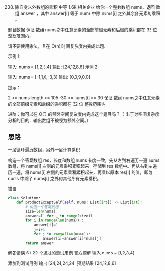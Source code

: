 238. 除自身以外数组的乘积
中等
1.6K
相关企业
给你一个整数数组 nums，返回 数组 answer ，其中 answer[i] 等于 nums 中除 nums[i] 之外其余各元素的乘积 。

题目数据 保证 数组 nums之中任意元素的全部前缀元素和后缀的乘积都在  32 位 整数范围内。

请不要使用除法，且在 O(n) 时间复杂度内完成此题。

 

示例 1:

输入: nums = [1,2,3,4]
输出: [24,12,8,6]
示例 2:

输入: nums = [-1,1,0,-3,3]
输出: [0,0,9,0,0]
 

提示：

2 <= nums.length <= 105
-30 <= nums[i] <= 30
保证 数组 nums之中任意元素的全部前缀元素和后缀的乘积都在  32 位 整数范围内
 

进阶：你可以在 O(1) 的额外空间复杂度内完成这个题目吗？（ 出于对空间复杂度分析的目的，输出数组不被视为额外空间。）

## 思路
一层循环遍历数组，另外一层计算乘积

构造一个答案数组 res，长度和数组 nums 长度一致。先从左到右遍历一遍 nums 数组，将 nums[i] 左侧的元素乘积累积起来，存储到 res 数组中。再从右到左遍历一遍，将 nums[i] 右侧的元素乘积累积起来，再乘以原本 res[i] 的值，即为 nums 中除了 nums[i] 之外的其他所有元素乘积。

错误

```python
class Solution:
    def productExceptSelf(self, nums: List[int]) -> List[int]:
        # 构造一个答案数组
        size=len(nums)
        answer=[1 for _ in range(size)]
        for i in range(len(nums)) :
            answer[i]=1
            j=i+1
            for j in range(len(nums)):
                answer[i]=answer[i]*nums[j]
        return answer
```
解答错误
6 / 22 个通过的测试用例
官方题解
输入
nums =
[1,2,3,4]

添加到测试用例
输出
[24,24,24,24]
预期结果
[24,12,8,6]